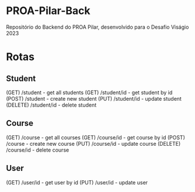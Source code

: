 # PROA-Pilar-Back
Repositório do Backend do PROA Pilar, desenvolvido para o Desafio Viságio 2023



# Rotas
## Student
(GET) /student - get all students
(GET) /student/id - get student by id
(POST) /student - create new student
(PUT) /student/id - update student
(DELETE) /student/id - delete student 

## Course
(GET) /course - get all courses
(GET) /course/id - get course by id
(POST) /course - create new course
(PUT) /course/id - update course
(DELETE) /course/id - delete course

## User
(GET) /user/id - get user by id
(PUT) /user/id - update user